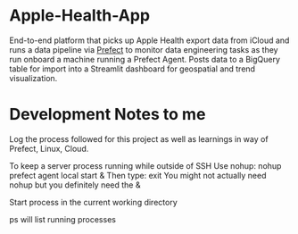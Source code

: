 # Apple-Health-App
End-to-end platform that picks up Apple Health export data from iCloud and runs a data pipeline via [Prefect](https://www.prefect.io/) to monitor data engineering tasks as they run onboard a machine running a Prefect Agent. Posts data to a BigQuery table for import into a Streamlit dashboard for geospatial and trend visualization.

# Development Notes to me
Log the process followed for this project as well as learnings in way of Prefect, Linux, Cloud.

To keep a server process running while outside of SSH
Use nohup:
nohup prefect agent local start &
Then type:
exit
You might not actually need nohup but you definitely need the &

Start process in the current working directory

ps will list running processes